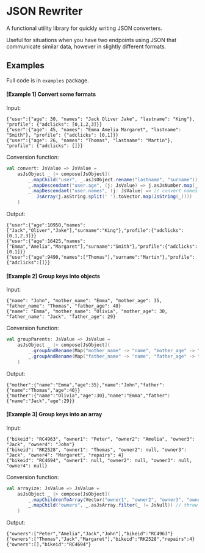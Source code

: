 # JSON Rewriter
A functional utility library for quickly writing JSON converters.

Useful for situations when you have two endpoints using JSON 
that communicate similar data, however in slightly different formats. 

## Examples

Full code is in `examples` package.

#### [Example 1] Convert some formats
Input:

```
{"user":{"age": 30, "names": "Jack Oliver Jake", "lastname": "King"}, "profile": {"adclicks": [0,1,2,3]}}
{"user":{"age": 45, "names": "Emma Amelia Margaret", "lastname": "Smith"}, "profile": {"adclicks": [0,1]}}
{"user":{"age": 26, "names": "Thomas", "lastname": "Martin"}, "profile": {"adclicks": []}}
```

Conversion function:

```scala
val convert: JsValue => JsValue =
    asJsObject _ |> compose[JsObject](
        _.mapChild("user", _.asJsObject.rename("lastname", "surname")), // rename property
        _.mapDescendant("user.age", (j: JsValue) => j.asJsNumber.map(_ * 365)), // estimate age in days
        _.mapDescendant("user.names", (j: JsValue) => // convert names to array of strings
           JsArray(j.asString.split(' ').toVector.map(JsString(_))))
    )
```
      
Output:
```
{"user":{"age":10950,"names":["Jack","Oliver","Jake"],"surname":"King"},"profile":{"adclicks":[0,1,2,3]}}
{"user":{"age":16425,"names":["Emma","Amelia","Margaret"],"surname":"Smith"},"profile":{"adclicks":[0,1]}}
{"user":{"age":9490,"names":["Thomas"],"surname":"Martin"},"profile":{"adclicks":[]}}
```

#### [Example 2] Group keys into objects
Input:

```
{"name": "John", "mother_name": "Emma", "mother_age": 35, "father_name": "Thomas", "father_age": 40}
{"name": "Emma", "mother_name": "Olivia", "mother_age": 30, "father_name": "Jack", "father_age": 29}
```

Conversion function:

```scala
val groupParents: JsValue => JsValue =
    asJsObject _ |> compose[JsObject](
        _.groupAndRename(Map("mother_name" -> "name", "mother_age" -> "age"), "mother"),
        _.groupAndRename(Map("father_name" -> "name", "father_age" -> "age"), "father")
    )
```
      
Output:
```
{"mother":{"name":"Emma","age":35},"name":"John","father":{"name":"Thomas","age":40}}
{"mother":{"name":"Olivia","age":30},"name":"Emma","father":{"name":"Jack","age":29}}
```

#### [Example 3] Group keys into an array
Input:

```
{"bikeid": "RC4963", "owner1": "Peter", "owner2": "Amelia", "owner3": "Jack", "owner4": "John"}
{"bikeid": "RK2528", "owner1": "Thomas", "owner2": null, "owner3": "Jack", "owner4": "Margaret", "repairs": 4}
{"bikeid": "RC4694", "owner1": null, "owner2": null, "owner3": null, "owner4": null}
```

Conversion function:

```scala
val arrayize: JsValue => JsValue =
    asJsObject _ |> compose[JsObject](
        _.mapChildrenToArray(Vector("owner1", "owner2", "owner3", "owner4"), "owners"),
        _.mapChild("owners", _.asJsArray.filter(_ != JsNull)) // throw away empty values
    )
```
      
Output:
```
{"owners":["Peter","Amelia","Jack","John"],"bikeid":"RC4963"}
{"owners":["Thomas","Jack","Margaret"],"bikeid":"RK2528","repairs":4}
{"owners":[],"bikeid":"RC4694"}
```
